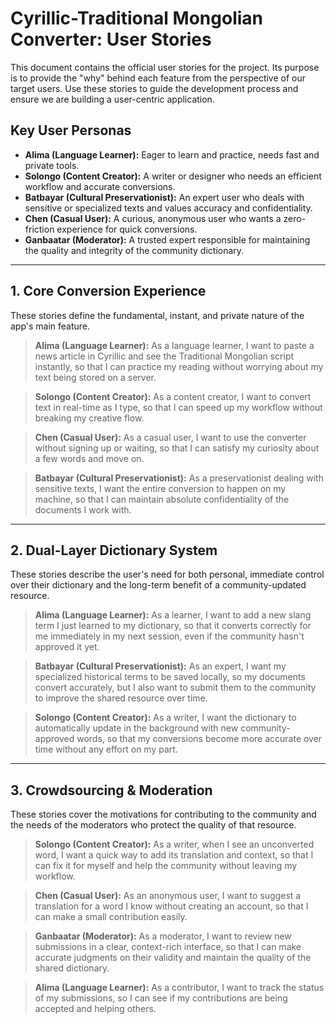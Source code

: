 # Cyrillic-Traditional Mongolian Converter: User Stories

This document contains the official user stories for the project. Its purpose is to provide the "why" behind each feature from the perspective of our target users. Use these stories to guide the development process and ensure we are building a user-centric application.

## Key User Personas

*   **Alima (Language Learner):** Eager to learn and practice, needs fast and private tools.
*   **Solongo (Content Creator):** A writer or designer who needs an efficient workflow and accurate conversions.
*   **Batbayar (Cultural Preservationist):** An expert user who deals with sensitive or specialized texts and values accuracy and confidentiality.
*   **Chen (Casual User):** A curious, anonymous user who wants a zero-friction experience for quick conversions.
*   **Ganbaatar (Moderator):** A trusted expert responsible for maintaining the quality and integrity of the community dictionary.

---

## 1. Core Conversion Experience

These stories define the fundamental, instant, and private nature of the app's main feature.

> **Alima (Language Learner):** As a language learner, I want to paste a news article in Cyrillic and see the Traditional Mongolian script instantly, so that I can practice my reading without worrying about my text being stored on a server.

> **Solongo (Content Creator):** As a content creator, I want to convert text in real-time as I type, so that I can speed up my workflow without breaking my creative flow.

> **Chen (Casual User):** As a casual user, I want to use the converter without signing up or waiting, so that I can satisfy my curiosity about a few words and move on.

> **Batbayar (Cultural Preservationist):** As a preservationist dealing with sensitive texts, I want the entire conversion to happen on my machine, so that I can maintain absolute confidentiality of the documents I work with.

---

## 2. Dual-Layer Dictionary System

These stories describe the user's need for both personal, immediate control over their dictionary and the long-term benefit of a community-updated resource.

> **Alima (Language Learner):** As a learner, I want to add a new slang term I just learned to my dictionary, so that it converts correctly for me immediately in my next session, even if the community hasn't approved it yet.

> **Batbayar (Cultural Preservationist):** As an expert, I want my specialized historical terms to be saved locally, so my documents convert accurately, but I also want to submit them to the community to improve the shared resource over time.

> **Solongo (Content Creator):** As a writer, I want the dictionary to automatically update in the background with new community-approved words, so that my conversions become more accurate over time without any effort on my part.

---

## 3. Crowdsourcing & Moderation

These stories cover the motivations for contributing to the community and the needs of the moderators who protect the quality of that resource.

> **Solongo (Content Creator):** As a writer, when I see an unconverted word, I want a quick way to add its translation and context, so that I can fix it for myself and help the community without leaving my workflow.

> **Chen (Casual User):** As an anonymous user, I want to suggest a translation for a word I know without creating an account, so that I can make a small contribution easily.

> **Ganbaatar (Moderator):** As a moderator, I want to review new submissions in a clear, context-rich interface, so that I can make accurate judgments on their validity and maintain the quality of the shared dictionary.

> **Alima (Language Learner):** As a contributor, I want to track the status of my submissions, so I can see if my contributions are being accepted and helping others.